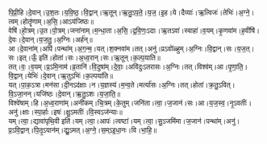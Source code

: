 

  
पि॒प्री॒हि।दे॒वान्।उ॒श॒तः।य॒वि॒ष्ठ॒।वि॒द्वान्।ऋ॒तून्।ऋ॒तु॒ऽप॒ते॒।य॒ज॒।इ॒ह।ये।दैव्याः॑।ऋ॒त्विजः॑।तेभिः॑।अ॒ग्ने॒।त्वम्।होतॄ॑णाम्।अ॒सि॒।आऽय॑जिष्ठः॥  
वेषि॑।हो॒त्रम्।उ॒त।पो॒त्रम्।जना॑नाम्।म॒न्धा॒ता।अ॒सि॒।द्र॒वि॒णः॒ऽदाः।ऋ॒तऽवा॑।स्वाहा॑।व॒यम्।कृ॒णवा॑म।ह॒वींषि॑।दे॒वः।दे॒वान्।य॒ज॒तु॒।अ॒ग्निः।अर्ह॑न्॥  
आ।दे॒वाना॑म्।अपि॑।पन्था॑म्।अ॒ग॒न्म॒।यत्।श॒क्नवा॑म।तत्।अनु॑।प्रऽवो॑ळ्हुम्।अ॒ग्निः।वि॒द्वान्।सः।य॒ज॒त्।सः।इत्।ऊँ॒ इति॑।होता॑।सः।अ॒ध्व॒रान्।सः।ऋ॒तून्।क॒ल्प॒याति॥  
तत्।वः॒।व॒यम्।प्र॒ऽमि॒नाम॑।व्र॒तानि॑।वि॒दुषा॑म्।दे॒वाः॒।अवि॑दुःऽतरासः।अ॒ग्निः।तत्।विश्व॑म्।आ।पृ॒णा॒ति॒।वि॒द्वान्।येभिः॑।दे॒वान्।ऋ॒तुऽभिः॑।क॒ल्पया॑ति॥  
यत्।पा॒क॒ऽत्रा।मन॑सा।दी॒नऽद॑क्षाः।न।य॒ज्ञस्य॑।म॒न्व॒ते।मर्त्या॑सः।अ॒ग्निः।तत्।होता॑।क्र॒तु॒ऽवित्।वि॒ऽजा॒नन्।यजि॑ष्ठः।दे॒वान्।ऋ॒तु॒ऽशः।य॒जा॒ति॒॥  
विश्वे॑षाम्।हि।अ॒ध्व॒राणा॑म्।अनी॑कम्।चि॒त्रम्।के॒तुम्।जनि॑ता।त्वा॒।ज॒जान॑।सः।आ।य॒ज॒स्व॒।नृ॒ऽवतीः॑।अनु॑।क्षाः।स्पा॒र्हाः।इषः॑।क्षु॒ऽमतीः॑।वि॒स्वऽज॑न्याः॥  
यम्।त्वा॒।द्यावा॑पृथि॒वी इति॑।यम्।त्वा॒।आपः॑।त्वष्टा॑।यम्।त्वा॒।सु॒ऽजमि॑मा।ज॒जान॑।पन्था॑म्।अनु॑।प्र॒ऽवि॒द्वान्।पि॒तृ॒ऽयान॑म्।द्यु॒ऽमत्।अ॒ग्ने॒।स॒म्ऽइ॒धा॒नः।वि।भा॒हि॒॥  
